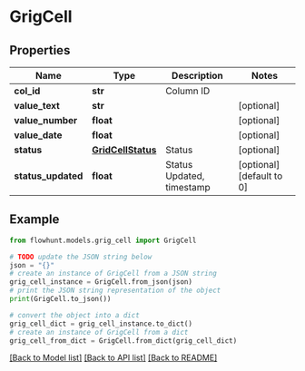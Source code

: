 # GrigCell


## Properties

Name | Type | Description | Notes
------------ | ------------- | ------------- | -------------
**col_id** | **str** | Column ID | 
**value_text** | **str** |  | [optional] 
**value_number** | **float** |  | [optional] 
**value_date** | **float** |  | [optional] 
**status** | [**GridCellStatus**](GridCellStatus.md) | Status | [optional] 
**status_updated** | **float** | Status Updated, timestamp | [optional] [default to 0]

## Example

```python
from flowhunt.models.grig_cell import GrigCell

# TODO update the JSON string below
json = "{}"
# create an instance of GrigCell from a JSON string
grig_cell_instance = GrigCell.from_json(json)
# print the JSON string representation of the object
print(GrigCell.to_json())

# convert the object into a dict
grig_cell_dict = grig_cell_instance.to_dict()
# create an instance of GrigCell from a dict
grig_cell_from_dict = GrigCell.from_dict(grig_cell_dict)
```
[[Back to Model list]](../README.md#documentation-for-models) [[Back to API list]](../README.md#documentation-for-api-endpoints) [[Back to README]](../README.md)


